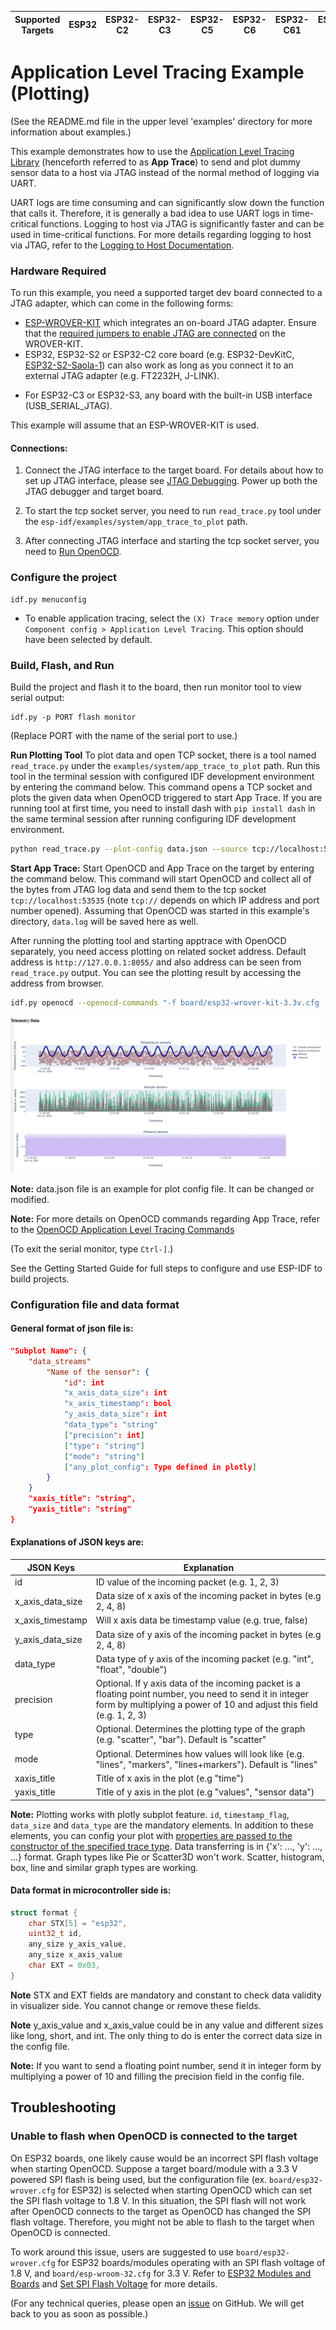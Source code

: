 | Supported Targets | ESP32 | ESP32-C2 | ESP32-C3 | ESP32-C5 | ESP32-C6 | ESP32-C61 | ESP32-H2 | ESP32-H21 | ESP32-H4 | ESP32-P4 | ESP32-S2 | ESP32-S3 |
| ----------------- | ----- | -------- | -------- | -------- | -------- | --------- | -------- | --------- | -------- | -------- | -------- | -------- |

# Application Level Tracing Example (Plotting)

(See the README.md file in the upper level 'examples' directory for more information about examples.)

This example demonstrates how to use the [Application Level Tracing Library](https://docs.espressif.com/projects/esp-idf/en/latest/api-guides/app_trace.html#) (henceforth referred to as **App Trace**) to send and plot dummy sensor data to a host via JTAG instead of the normal method of logging via UART.

UART logs are time consuming and can significantly slow down the function that calls it. Therefore, it is generally a bad idea to use UART logs in time-critical functions. Logging to host via JTAG is significantly faster and can be used in time-critical functions. For more details regarding logging to host via JTAG, refer to the [Logging to Host Documentation](https://docs.espressif.com/projects/esp-idf/en/latest/api-guides/app_trace.html#app-trace-logging-to-host).

### Hardware Required

To run this example, you need a supported target dev board connected to a JTAG adapter, which can come in the following forms:

* [ESP-WROVER-KIT](https://docs.espressif.com/projects/esp-idf/en/latest/hw-reference/modules-and-boards.html#esp-wrover-kit-v4-1) which integrates an on-board JTAG adapter. Ensure that the [required jumpers to enable JTAG are connected](https://docs.espressif.com/projects/esp-idf/en/latest/get-started/get-started-wrover-kit.html#setup-options) on the WROVER-KIT.
* ESP32, ESP32-S2 or ESP32-C2 core board (e.g. ESP32-DevKitC, [ESP32-S2-Saola-1](https://docs.espressif.com/projects/esp-idf/en/latest/esp32s2/hw-reference/esp32s2/user-guide-saola-1-v1.2.html)) can also work as long as you connect it to an external JTAG adapter (e.g. FT2232H, J-LINK).
- For ESP32-C3 or ESP32-S3, any board with the built-in USB interface (USB_SERIAL_JTAG).

This example will assume that an ESP-WROVER-KIT is used.

#### Connections:

1. Connect the JTAG interface to the target board. For details about how to set up JTAG interface, please see [JTAG Debugging](https://docs.espressif.com/projects/esp-idf/en/latest/api-guides/jtag-debugging/index.html). Power up both the JTAG debugger and target board.

2. To start the tcp socket server, you need to run `read_trace.py` tool under the `esp-idf/examples/system/app_trace_to_plot` path.

3. After connecting JTAG interface and starting the tcp socket server, you need to [Run OpenOCD](https://docs.espressif.com/projects/esp-idf/en/latest/api-guides/jtag-debugging/index.html#run-openocd).


### Configure the project

```
idf.py menuconfig
```

* To enable application tracing, select the `(X) Trace memory` option under `Component config > Application Level Tracing`. This option should have been selected by default.

### Build, Flash, and Run

Build the project and flash it to the board, then run monitor tool to view serial output:

```
idf.py -p PORT flash monitor
```

(Replace PORT with the name of the serial port to use.)

**Run Plotting Tool** To plot data and open TCP socket, there is a tool named `read_trace.py` under the `examples/system/app_trace_to_plot` path. Run this tool in the terminal session with configured IDF development environment by entering the command below. This command opens a TCP socket and plots the given data when OpenOCD triggered to start App Trace. If you are running tool at first time, you need to install dash with `pip install dash` in the same terminal session after running configuring IDF development environment.

```bash
python read_trace.py --plot-config data.json --source tcp://localhost:53535 --output-file data.log
```

**Start App Trace:** Start OpenOCD and App Trace on the target by entering the command below. This command will start OpenOCD and collect all of the bytes from JTAG log data and send them to the tcp socket `tcp://localhost:53535` (note `tcp://` depends on which IP address and port number opened). Assuming that OpenOCD was started in this example's directory, `data.log` will be saved here as well.

After running the plotting tool and starting apptrace with OpenOCD separately, you need access plotting on related socket address. Default address is `http://127.0.0.1:8055/` and also address can be seen from `read_trace.py` output. You can see the plotting result by accessing the address from browser.


```bash
idf.py openocd --openocd-commands "-f board/esp32-wrover-kit-3.3v.cfg -c 'init;reset;esp apptrace start tcp://localhost:53535 0 -1 5'"
```

![App Trace Plot Output](telemetry.png)

**Note:** data.json file is an example for plot config file. It can be changed or modified.

**Note:** For more details on OpenOCD commands regarding App Trace, refer to the [OpenOCD Application Level Tracing Commands](https://docs.espressif.com/projects/esp-idf/en/latest/api-guides/app_trace.html#openocd-application-level-tracing-commands)

(To exit the serial monitor, type ``Ctrl-]``.)

See the Getting Started Guide for full steps to configure and use ESP-IDF to build projects.

### Configuration file and data format

#### General format of json file is:

```JSON
"Subplot Name": {
    "data_streams"
        "Name of the sensor": {
            "id": int
            "x_axis_data_size": int
            "x_axis_timestamp": bool
            "y_axis_data_size": int
            "data_type": "string"
            ["precision": int]
            ["type": "string"]
            ["mode": "string"]
            ["any_plot_config": Type defined in plotly]
        }
    }
    "xaxis_title": "string",
    "yaxis_title": "string"
}
```

#### Explanations of JSON keys are:

| JSON Keys        | Explanation                                                                                                                                                                       |
|------------------|-----------------------------------------------------------------------------------------------------------------------------------------------------------------------------------|
| id               | ID value of the incoming packet (e.g. 1, 2, 3)                                                                                                                                    |
| x_axis_data_size | Data size of x axis of the incoming packet in bytes (e.g 2, 4, 8)                                                                                                                 |
| x_axis_timestamp | Will x axis data be timestamp value (e.g. true, false)                                                                                                                            |
| y_axis_data_size | Data size of y axis of the incoming packet in bytes (e.g 2, 4, 8)                                                                                                                 |
| data_type        | Data type of y axis of the incoming packet (e.g. "int", "float", "double")                                                                                                        |
| precision        | Optional. If y axis data of the incoming packet is a floating point number, you need to send it in integer form by multiplying a power of 10 and adjust this field (e.g. 1, 2, 3) |
| type             | Optional. Determines the plotting type of the graph (e.g. "scatter", "bar"). Default is "scatter"                                                                                 |
| mode             | Optional. Determines how values will look like (e.g. "lines", "markers", "lines+markers"). Default is "lines"                                                                     |
| xaxis_title      | Title of x axis in the plot (e.g "time")                                                                                                                                          |
| yaxis_title      | Title of y axis in the plot (e.g "values", "sensor data")                                                                                                                         |

**Note:** Plotting works with plotly subplot feature. `id`, `timestamp_flag`, `data_size` and `data_type` are the mandatory elements. In addition to these elements, you can config your plot with [properties are passed to the constructor of the specified trace type](https://plotly.com/python/reference/scatter/). Data transferring is in {'x': ..., 'y': ..., ...} format. Graph types like Pie or Scatter3D won't work. Scatter, histogram, box, line and similar graph types are working.

#### Data format in microcontroller side is:

```C
struct format {
    char STX[5] = "esp32",
	uint32_t id,
	any_size y_axis_value,
	any_size x_axis_value
    char EXT = 0x03,
}
```
**Note** STX and EXT fields are mandatory and constant to check data validity in visualizer side. You cannot change or remove these fields.

**Note** y_axis_value and x_axis_value could be in any value and different sizes like long, short, and int. The only thing to do is enter the correct data size in the config file.

**Note:** If you want to send a floating point number, send it in integer form by multiplying a power of 10 and filling the precision field in the config file.

## Troubleshooting

### Unable to flash when OpenOCD is connected to the target

On ESP32 boards, one likely cause would be an incorrect SPI flash voltage when starting OpenOCD. Suppose a target board/module with a 3.3 V powered SPI flash is being used, but the configuration file (ex. `board/esp32-wrover.cfg` for ESP32) is selected when starting OpenOCD which can set the SPI flash voltage to 1.8 V. In this situation, the SPI flash will not work after OpenOCD connects to the target as OpenOCD has changed the SPI flash voltage. Therefore, you might not be able to flash to the target when OpenOCD is connected.

To work around this issue, users are suggested to use `board/esp32-wrover.cfg` for ESP32 boards/modules operating with an SPI flash voltage of 1.8 V, and `board/esp-wroom-32.cfg` for 3.3 V. Refer to [ESP32 Modules and Boards](https://docs.espressif.com/projects/esp-idf/en/latest/hw-reference/modules-and-boards.html) and [Set SPI Flash Voltage](https://docs.espressif.com/projects/esp-idf/en/latest/api-guides/jtag-debugging/tips-and-quirks.html#why-to-set-spi-flash-voltage-in-openocd-configuration) for more details.

(For any technical queries, please open an [issue](https://github.com/espressif/esp-idf/issues) on GitHub. We will get back to you as soon as possible.)
